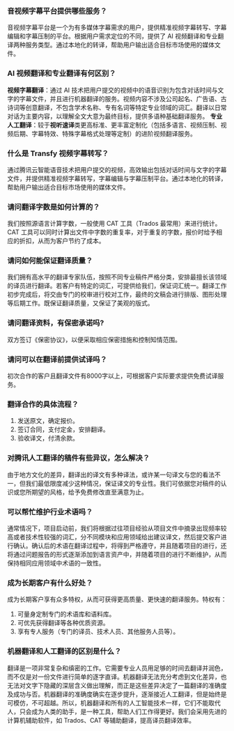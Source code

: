 ### 音视频字幕平台提供哪些服务？
音视频字幕平台是一个为有多媒体字幕需求的用户，提供精准视频字幕转写、字幕编辑和字幕压制的平台。根据用户需求定位的不同，提供了 AI 视频翻译和专业翻译两种服务类型。通过本地化的转译，帮助用户输出适合目标市场使用的媒体文件。

### AI 视频翻译和专业翻译有何区别？
**视频字幕翻译**：通过 AI 技术把用户提交的视频中的语音识别为包含对话时间与文字的字幕文件，并且进行机器翻译的服务。视频内容不涉及公司起名、广告语、古诗词等创意翻译，不包含学术名称、专有名词等特定专业领域的词汇。翻译以日常对话为主要内容，以理解全文大意为最终目标，提供多语种基础翻译服务。
**专业人工翻译**：较于**视听速译**类更高标准、更丰富定制化（包括多语言、视频压制、视频后期、字幕特效、特殊字幕格式处理等定制）的进阶视频翻译服务。

### 什么是 Transfy 视频字幕转写？
通过腾讯云智能语音技术把用户提交的视频，高效输出包括对话时间与文字的字幕文件，并提供精准视频字幕转写，字幕编辑与字幕压制平台。通过本地化的转译，帮助用户输出适合目标市场使用的媒体文件。

### 请问翻译字数是如何计算的？
我们按照源语言计算字数，一般使用 CAT 工具（Trados 最常用）来进行统计。CAT 工具可以同时计算出文件中字数的重复率，对于重复的字数，报价时给予相应的折扣，从而为客户节约了成本。

### 请问如何能保证翻译质量？
我们拥有高水平的翻译专家队伍，按照不同专业稿件严格分类，安排最擅长该领域的译员进行翻译。若客户有特定的词汇，可提供给我们，保证词汇统一。翻译工作初步完成后，将交由专门的校审进行校对工作，最终的文稿会进行排版、图形处理等后期工作。既保证翻译质量，又保证了美观的版式。

### 请问翻译资料，有保密承诺吗?
双方签订《保密协议》，以便采取相应保密措施和控制知情范围。

### 请问可以在翻译前提供试译吗？
初次合作的客户且翻译文件有8000字以上，可根据客户实际要求提供免费试译服务。

### 翻译合作的具体流程？
1. 发送原文，确定报价。
2. 签订合同，支付定金，安排翻译。
3. 验收译文，付清余款。

### 对腾讯人工翻译的稿件有些异议，怎么解决？
由于地方文化的差异，翻译出的译文有多种译法，或许某一句译文与您的看法不一，但我们最低限度减少这种情况，保证译文的专业性。我们可依据您对稿件的认识或您所期望的风格，给予免费修改直至满意为止。

### 可以帮忙维护行业术语吗？
通常情况下，项目启动前，我们将根据过往项目经验从项目文件中摘录出现频率较高或者技术性较强的词汇，分不同模块和应用领域给出建议译文，然后提交客户进行确认。确认后的术语在翻译过程中，将得到严格遵守，并且随着项目的进行，还将通过问题报告的形式逐渐添加到语言资产中，并随着项目的进行不断维护，从而保持相同应用领域中术语的一致性。

### 成为长期客户有什么好处？
成为长期客户享有众多特权，从而可获得更高质量、更快速的翻译服务。特权有：
1. 可量身定制专门的术语库和语料库。
2. 可优先获得翻译等各种优质资源。
3. 享有专人服务（专门的译员、技术人员、其他服务人员等）。

### 机器翻译和人工翻译的区别是什么？
翻译是一项非常复杂和缜密的工作。它需要专业人员用足够的时间去翻译并润色，而不仅是对一份文件进行简单的逐字直译。机器翻译无法充分考虑到文化差异，也无法对文字下隐藏的深层含义做出理解，而正是这些差异决定了一篇翻译的准确度及成功与否。机器翻译的准确度确实在逐步提升，逐渐接近人工翻译，但是始终是可模仿，不可超越。所以，机器翻译和所有的人工智能技术一样，它们不能取代人，只会成为人类的助手，是一种工具，帮助人们工作得更好。我们会采用先进的计算机辅助软件，如 Trados、CAT 等辅助翻译，提高译员翻译效率。
